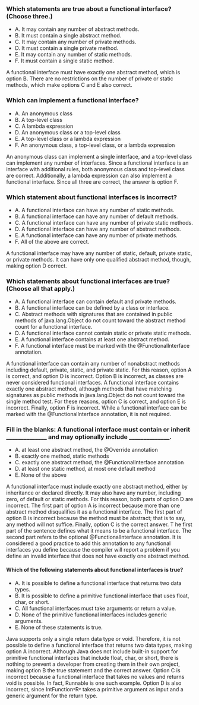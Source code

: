 ### Which statements are true about a functional interface? (Choose three.)
* A. It may contain any number of abstract methods.
* B. It must contain a single abstract method.
* C. It may contain any number of private methods.
* D. It must contain a single private method.
* E. It may contain any number of static methods.
* F. It must contain a single static method.

A functional interface must have exactly one abstract method, which is option B.
There are no restrictions on the number of private or static methods, which make options C and E also correct.

### Which can implement a functional interface?
* A. An anonymous class
* B. A top-level class
* C. A lambda expression
* D. An anonymous class or a top-level class
* E. A top-level class or a lambda expression
* F. An anonymous class, a top-level class, or a lambda expression

An anonymous class can implement a single interface, and a top-level class can implement any number of interfaces.
Since a functional interface is an interface with additional rules,
both anonymous class and top-level class are correct.
Additionally, a lambda expression can also implement a functional interface.
Since all three are correct, the answer is option F.

### Which statement about functional interfaces is incorrect?
* A. A functional interface can have any number of static methods.
* B. A functional interface can have any number of default methods.
* C. A functional interface can have any number of private static methods.
* D. A functional interface can have any number of abstract methods.
* E. A functional interface can have any number of private methods.
* F. All of the above are correct.

A functional interface may have any number of static, default, private static, or private methods.
It can have only one qualified abstract method, though, making option D correct.

### Which statements about functional interfaces are true? (Choose all that apply.)
* A. A functional interface can contain default and private methods.
* B. A functional interface can be defined by a class or interface.
* C. Abstract methods with signatures that are contained in public methods
of java.lang.Object do not count toward the abstract method count for a functional interface.
* D. A functional interface cannot contain static or private static methods.
* E. A functional interface contains at least one abstract method.
* F. A functional interface must be marked with the @FunctionalInterface annotation.

A functional interface can contain any number of nonabstract
methods including default, private, static, and private static.
For this reason, option A is correct, and option D is incorrect.
Option B is incorrect, as classes are never considered functional interfaces.
A functional interface contains exactly one abstract method,
although methods that have matching signatures as
public methods in java.lang.Object do not count toward the single method test.
For these reasons, option C is correct, and option E is incorrect.
Finally, option F is incorrect.
While a functional interface can be marked with the @FunctionalInterface annotation, it is not required.

### Fill in the blanks: A functional interface must contain or inherit ______________ and may optionally include ______________.
* A. at least one abstract method, the @Override annotation
* B. exactly one method, static methods
* C. exactly one abstract method, the @FunctionalInterface annotation
* D. at least one static method, at most one default method
* E. None of the above

A functional interface must include exactly one abstract method,
either by inheritance or declared directly.
It may also have any number, including zero, of default or static methods.
For this reason, both parts of option D are incorrect.
The first part of option A is incorrect because
more than one abstract method disqualifies it as a functional interface.
The first part of option B is incorrect because the method must be abstract;
that is to say, any method will not suffice.
Finally, option C is the correct answer. T
he first part of the sentence defines what it means to be a functional interface.
The second part refers to the optional @FunctionalInterface annotation.
It is considered a good practice to add
this annotation to any functional interfaces you define because
the compiler will report a problem if you
define an invalid interface that does not have exactly one abstract method.

#### Which of the following statements about functional interfaces is true?
* A. It is possible to define a functional interface that returns two data types.
* B. It is possible to define a primitive functional interface that uses float, char, or short.
* C. All functional interfaces must take arguments or return a value.
* D. None of the primitive functional interfaces includes generic arguments.
* E. None of these statements is true.

Java supports only a single return data type or void.
Therefore, it is not possible to define a functional interface that
returns two data types, making option A incorrect.
Although Java does not include built-in support for primitive functional interfaces
that include float, char, or short, there is nothing to prevent a developer
from creating them in their own project,
making option B the true statement and the correct answer.
Option C is incorrect because a functional interface that takes no values and returns void is possible.
In fact, Runnable is one such example. Option D is also incorrect,
since IntFunction˂R˃ takes a primitive argument as input and a generic argument for the return type.
